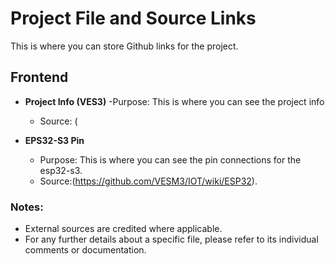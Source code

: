 # Project File and Source Links

This is where you can store Github links for the project.

## Frontend

- **Project Info (VES3)**
    -Purpose: This is where you can see the project info
    - Source: (

- **EPS32-S3 Pin**
  - Purpose: This is where you can see the pin connections for the esp32-s3.
  - Source:(https://github.com/VESM3/IOT/wiki/ESP32).

### Notes:
- External sources are credited where applicable.
- For any further details about a specific file, please refer to its individual comments or documentation.

